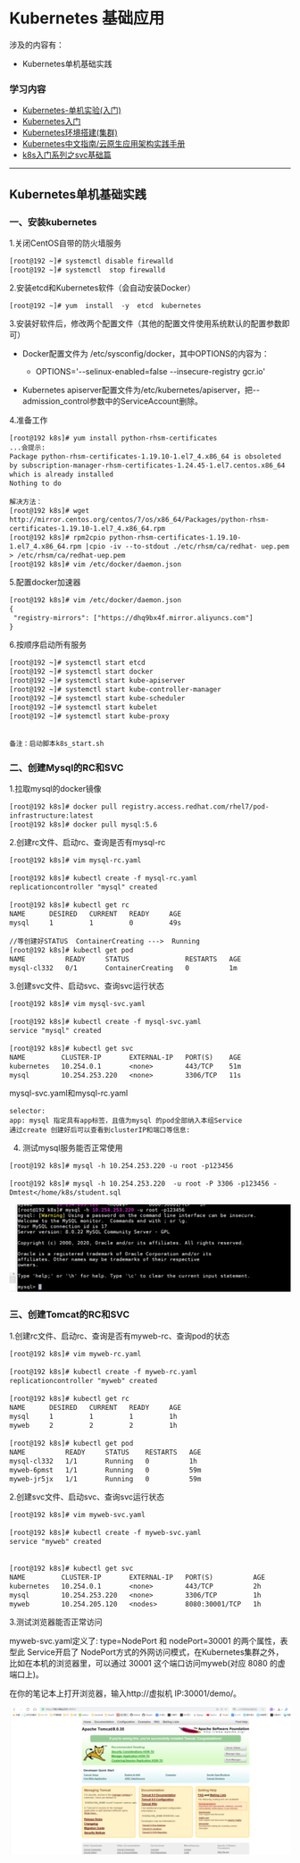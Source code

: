 
#  Kubernetes 基础应用

涉及的内容有：

* Kubernetes单机基础实践



### 学习内容

* [Kubernetes-单机实验(入门)](https://www.cnblogs.com/douyi/p/11954910.html)
* [Kubernetes入门](https://www.cnblogs.com/zuoyang/p/9639961.html)
* [Kubernetes环境搭建(集群)](https://blog.csdn.net/u010884123/article/details/56485246)
* [Kubernetes中文指南/云原生应用架构实践手册](https://github.com/rootsongjc/kubernetes-handbook)
* [k8s入门系列之svc基础篇](http://www.21yunwei.com/archives/6824)

---
## Kubernetes单机基础实践

### 一、安装kubernetes

1.关闭CentOS自带的防火墙服务

```
[root@192 ~]# systemctl disable firewalld
[root@192 ~]# systemctl  stop firewalld
```

2.安装etcd和Kubernetes软件（会自动安装Docker）

```
[root@192 ~]# yum  install  -y  etcd  kubernetes
```

3.安装好软件后，修改两个配置文件（其他的配置文件使用系统默认的配置参数即可）

* Docker配置文件为 /etc/sysconfig/docker，其中OPTIONS的内容为：

  * OPTIONS='--selinux-enabled=false --insecure-registry gcr.io'  

* Kubernetes apiserver配置文件为/etc/kubernetes/apiserver，把--admission_control参数中的ServiceAccount删除。


4.准备工作
```
[root@192 k8s]# yum install python-rhsm-certificates
...会提示:
Package python-rhsm-certificates-1.19.10-1.el7_4.x86_64 is obsoleted by subscription-manager-rhsm-certificates-1.24.45-1.el7.centos.x86_64 which is already installed
Nothing to do

解决方法：
[root@192 k8s]# wget http://mirror.centos.org/centos/7/os/x86_64/Packages/python-rhsm-certificates-1.19.10-1.el7_4.x86_64.rpm
[root@192 k8s]# rpm2cpio python-rhsm-certificates-1.19.10-1.el7_4.x86_64.rpm |cpio -iv --to-stdout ./etc/rhsm/ca/redhat- uep.pem > /etc/rhsm/ca/redhat-uep.pem
[root@192 k8s]# vim /etc/docker/daemon.json
```

5.配置docker加速器

```
[root@192 k8s]# vim /etc/docker/daemon.json
{
 "registry-mirrors": ["https://dhq9bx4f.mirror.aliyuncs.com"]
}
```

6.按顺序启动所有服务

```
[root@192 ~]# systemctl start etcd
[root@192 ~]# systemctl start docker
[root@192 ~]# systemctl start kube-apiserver
[root@192 ~]# systemctl start kube-controller-manager
[root@192 ~]# systemctl start kube-scheduler
[root@192 ~]# systemctl start kubelet
[root@192 ~]# systemctl start kube-proxy


备注：启动脚本k8s_start.sh
```

### 二、创建Mysql的RC和SVC

1.拉取mysql的docker镜像
```
[root@192 k8s]# docker pull registry.access.redhat.com/rhel7/pod-infrastructure:latest
[root@192 k8s]# docker pull mysql:5.6
```

2.创建rc文件、启动rc、查询是否有mysql-rc

```
[root@192 k8s]# vim mysql-rc.yaml

[root@192 k8s]# kubectl create -f mysql-rc.yaml
replicationcontroller "mysql" created

[root@192 k8s]# kubectl get rc
NAME      DESIRED   CURRENT   READY     AGE
mysql     1         1         0         49s

//等创建好STATUS  ContainerCreating --->  Running 
[root@192 k8s]# kubectl get pod
NAME          READY     STATUS              RESTARTS   AGE
mysql-cl332   0/1       ContainerCreating   0          1m

```
3.创建svc文件、启动svc、查询svc运行状态

```
[root@192 k8s]# vim mysql-svc.yaml

[root@192 k8s]# kubectl create -f mysql-svc.yaml
service "mysql" created

[root@192 k8s]# kubectl get svc
NAME         CLUSTER-IP       EXTERNAL-IP   PORT(S)    AGE
kubernetes   10.254.0.1       <none>        443/TCP    51m
mysql        10.254.253.220   <none>        3306/TCP   11s
```

mysql-svc.yaml和mysql-rc.yaml
```
selector:
app: mysql 指定具有app标签，且值为mysql 的pod全部纳入本组Service
通过create 创建好后可以查看到clusterIP和端口等信息:
```

4. 测试mysql服务能否正常使用

```
[root@192 k8s]# mysql -h 10.254.253.220 -u root -p123456

[root@192 k8s]# mysql -h 10.254.253.220  -u root -P 3306 -p123456 -Dmtest</home/k8s/student.sql
```

![1](../../images/k8s/mysql.PNG)


### 三、创建Tomcat的RC和SVC

1.创建rc文件、启动rc、查询是否有myweb-rc、查询pod的状态
```
[root@192 k8s]# vim myweb-rc.yaml

[root@192 k8s]# kubectl create -f myweb-rc.yaml
replicationcontroller "myweb" created

[root@192 k8s]# kubectl get rc
NAME      DESIRED   CURRENT   READY     AGE
mysql     1         1         1         1h
myweb     2         2         2         1h

[root@192 k8s]# kubectl get pod
NAME          READY     STATUS    RESTARTS   AGE
mysql-cl332   1/1       Running   0          1h
myweb-6pmst   1/1       Running   0          59m
myweb-jr5jx   1/1       Running   0          59m

```

2.创建svc文件、启动svc、查询svc运行状态

```
[root@192 k8s]# vim myweb-svc.yaml

[root@192 k8s]# kubectl create -f myweb-svc.yaml
service "myweb" created


[root@192 k8s]# kubectl get svc
NAME         CLUSTER-IP       EXTERNAL-IP   PORT(S)          AGE
kubernetes   10.254.0.1       <none>        443/TCP          2h
mysql        10.254.253.220   <none>        3306/TCP         1h
myweb        10.254.205.120   <nodes>       8080:30001/TCP   1h

```

3.测试浏览器能否正常访问

myweb-svc.yaml定义了:
 type=NodePort 和 nodePort=30001 的两个属性，表型此 Service开启了 NodePort方式的外网访问模式，在Kubernetes集群之外，比如在本机的浏览器里，可以通过 30001 这个端口访问myweb(对应 8080 的虚端口上)。

在你的笔记本上打开浏览器，输入http://虚拟机 IP:30001/demo/。

![1](../../images/k8s/myweb.PNG)

